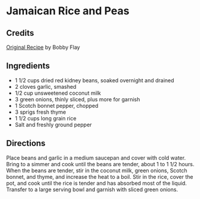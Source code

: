 # Jamaican Rice and Peas 

<!-- BEGIN content -->

## Credits

[Original Recipe](http://www.foodnetwork.com/food/recipes/recipe/0,1977,FOOD_9936_26923,00.html "http://www.foodnetwork.com/food/recipes/recipe/0,1977,FOOD 9936 26923,00.html") by Bobby Flay

## Ingredients

- 1 1/2 cups dried red kidney beans, soaked overnight and drained 
- 2 cloves garlic, smashed 
- 1/2 cup unsweetened coconut milk 
- 3 green onions, thinly sliced, plus more for garnish 
- 1 Scotch bonnet pepper, chopped 
- 3 sprigs fresh thyme 
- 1 1/2 cups long grain rice 
- Salt and freshly ground pepper

## Directions

Place beans and garlic in a medium saucepan and cover with cold water. Bring to a simmer and cook until the beans are tender, about 1 to 1 1/2 hours. When the beans are tender, stir in the coconut milk, green onions, Scotch bonnet, and thyme, and increase the heat to a boil. Stir in the rice, cover the pot, and cook until the rice is tender and has absorbed most of the liquid. Transfer to a large serving bowl and garnish with sliced green onions.

<!-- Saved in parser cache with key mudabon_recipe:pcache:idhash:1552-0!1!0!0!!en!2 and timestamp 20071117183139 --><!-- END content -->

